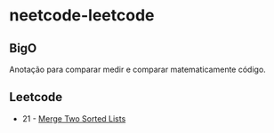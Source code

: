 # neetcode-leetcode


## BigO 

Anotação para comparar medir e comparar matematicamente código.


## Leetcode

- 21 - [Merge Two Sorted Lists](https://leetcode.com/problems/merge-two-sorted-lists/)
